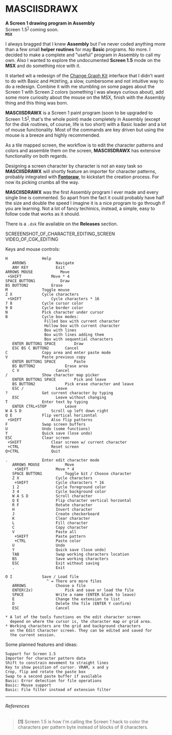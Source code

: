 # MASCIISDRAWX  
**A Screen 1 drawing program in Assembly**  
Screen 1.5<sup>[1](#references)</sup> coming soon.  
**`MSX`**  
  
I always bragged that I knew **Assembly** but I've never coded anything more than a few small **helper routines** for may **Basic** programs. No more. I decided to make a complete and "useful" program in Assembly to call my own. Also I wanted to explore the undocumented **Screen 1.5** mode on the **MSX** and do something nice with it.  
  
It started wit a redesign of the [Change Graph Kit](temp) interface that I didn't want to do with Basic and `PRINT`ing, a slow, cumbersome and not intuitive way to do a redesign. Combine it with me stumbling on some pages about the Screen 1 with Screen 2 colors (something I was always curious about), add some more curiosity about the mouse on the MSX, finish with the Assembly thing and this thing was born.  
  
**MASCIISDRAWX** is a Screen 1 paint program (soon to be upgraded to Screen 1.5<sup>[1](#refs)</sup>, that's the whole point) made completely in Assembly (except for the disk routines, of course, life is too short) with a Basic loader and a lot of mouse functionality. Most of the commands are key driven but using the mouse is a breeze and highly recommended.  
  
As a tile mapped screen, the workflow is to edit the character patterns and colors and assemble them on the screen, **MASCIISDRAWX** has extensive functionality on both regards.  
  
Designing a screen character by character is not an easy task so  **MASCIISDRAWX** will shortly feature an importer for character patterns, probably integrated with **[Fontoraw](temp)**, to kickstart the creation process. For now its picking crumbs all the way.  
  
**MASCIISDRAWX** was the first Assembly program I ever made and every single line is commented. So apart from the fact it could probably have half the size and double the speed I imagine it is a nice program to go through if you are learning. Not a lot of fancy techinics, instead, a simple, easy to follow code that works as it should.  
  
There is a `.dsk` file available on the **Releases** section.  
  
SCREEENSHOT_OF_CHARACTER_EDITING_SCREEN  
VIDEO_OF_CGK_EDITING  
  
Keys and mouse controls:  
  
	H				Help  
	   ARROWS			  Navigate  
	   ANY KEY			  Exit  
	ARROWS MOUSE			Move  
	 +SHIFT				Move * 4  
	SPACE BUTTON1			Draw  
	BS BUTTON2			Erase  
	M				Toggle mouse  
	Z X				Cycle characters  
	 +SHIFT				Cycle characters * 16  
	7 8				Cycle cursor color  
	9 0				Cycle border color  
	N 				Pick character under cursor  
	B				Cycle box modes:  
					 Filled box with current character  
					 Hollow box with current character  
					 Box with lines  
					 Box with lines adding them  
					 Box with sequential characters  
	   ENTER BUTTON1 SPACE	  	  Draw  
	   ESC BS C BUTTON2	 	  Cancel  
	C				Copy area and enter paste mode  
	V				Paste previous copy  
	   ENTER BUTTON1 SPACE		  Paste  
	   BS BUTTON2			  Erase area  
	   C V				  Cancel  
	/				Show character map picker  
	   ENTER BUTTON1 SPACE		  Pick and leave  
	   BS BUTTON2			  Pick erase character and leave  
	   ESC /			  Leave  
	?				Get current character by typing  
	   ESC				  Leave without changing  
	T				Enter text by typing  
	   ENTER CTRL+STOP		  Leave  
	W A S D				Scroll up left down right  
	Q E				Flip vertical horizontal  
	 +SHIFT				Also flip patterns  
	F				Swap screen buffers  
	U				Undo (some functions)  
	Y				Quick save (lose undo)  
	ESC				Clear screen  
	 +SHIFT				Clear screen w/ current character  
	 +CTRL				Reset screen  
	Q+CTRL				Quit  
 	
	.				Enter edit character mode  
	   ARROWS MOUSE			  Move  
	    +SHIFT			  Move * 4  
	   SPACE BUTTON1	   	  Toggle bit / Choose character  
	   Z X				  Cycle characters  
	    +SHIFT			  Cycle characters * 16  
	   1 2				  Cycle foreground color  
	   3 4				  Cycle background color  
	   W A S D			  Scroll character  
	   Q E				  Flip character vertical horzontal  
	   R F				  Rotate character  
	   H				  Invert character  
	   J				  Create checkerboard  
	   K				  Clear character  
	   L				  Fill character  
	   C				  Copy character  
	   V			   	  Paste all  
	    +SHIFT			  Paste pattern  
	    +CTRL			  Paste color  
	   U				  Undo  
	   Y				  Quick save (lose undo)  
	   TAB				  Swap working characters location  
	   BS				  Save working characters  
	   ESC				  Exit without saving  
	   .				  Exit  
 	
	O I				Save / Load file  
					  ^ = There are more files  
	   ARROWS			  Choose a file  
	   ENTER(2x)			  Pick and save or load the file  
	   SPACE			  Write a name (ENTER blank to leave)  
	   E				  Change the extension to list  
	   D				  Delete the file (ENTER Y confirm)  
	   ESC				  Cancel  
  	
	* A lot of the tools functions on the edit character screen  
	  depend on where the cursor is, the character map or grid area.  
	* Working characters are the grid and background characters  
	  on the Edit Character screen. They can be edited and saved for  
	  the current session.  
  
Some planned features and ideas:  
  
	Support for Screen 1.5  
	Importer for character pattern data  
	Shift to constrain movement to straight lines  
	Key to show position of cursor. VRAM, x and y  
	Crop, flip and rotate the paste box  
	Swap to a second paste buffer if available  
	Basic: Error detection for file operations  
	Basic: Mouse support  
	Basic: File filter instead of extension filter  
  
  
--------  
###### References
>**[1]** Screen 1.5 is how I'm calling the Screen 1 hack to color the characters per pattern byte instead of blocks of 8 characters.  
